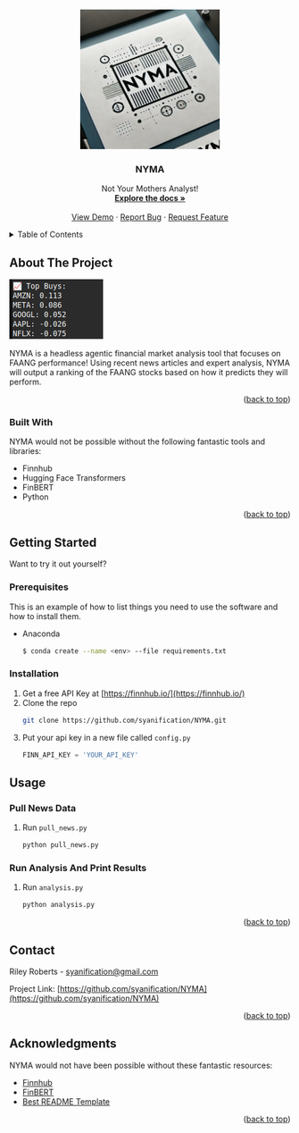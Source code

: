 
<a id="readme-top"></a>
<!--
*** Thanks for checking out the Best-README-Template. If you have a suggestion
*** that would make this better, please fork the repo and create a pull request
*** or simply open an issue with the tag "enhancement".
*** Don't forget to give the project a star!
*** Thanks again! Now go create something AMAZING! :D
-->




<!-- PROJECT LOGO -->
<br />
<div align="center">
  <a href="https://github.com/othneildrew/Best-README-Template">
    <img src="logo.webp" alt="Logo" width="250" height="250">
  </a>

  <h3 align="center">NYMA</h3>

  <p align="center">
    Not Your Mothers Analyst!
    <br />
    <a href="https://github.com/syanification/NYMA"><strong>Explore the docs »</strong></a>
    <br />
    <br />
    <a href="https://youtu.be/6xPjiXEXaec">View Demo</a>
    &middot;
    <a href="https://github.com/syanification/NYMA/issues/new?labels=bug&template=bug-report---.md">Report Bug</a>
    &middot;
    <a href="https://github.com/syanification/NYMA/issues/new?labels=enhancement&template=feature-request---.md">Request Feature</a>
  </p>
</div>



<!-- TABLE OF CONTENTS -->
<details>
  <summary>Table of Contents</summary>
  <ol>
    <li>
      <a href="#about-the-project">About The Project</a>
      <ul>
        <li><a href="#built-with">Built With</a></li>
      </ul>
    </li>
    <li>
      <a href="#getting-started">Getting Started</a>
      <ul>
        <li><a href="#prerequisites">Prerequisites</a></li>
        <li><a href="#installation">Installation</a></li>
      </ul>
    </li>
    <li><a href="#usage">Usage</a></li>
    <li><a href="#contact">Contact</a></li>
    <li><a href="#acknowledgments">Acknowledgments</a></li>
  </ol>
</details>



<!-- ABOUT THE PROJECT -->
## About The Project

[![Preview][product-screenshot]](https://github.com/syanification/NYMA)

NYMA is a headless agentic financial market analysis tool that focuses on FAANG performance! Using recent news articles and expert analysis, NYMA will output a ranking of the FAANG stocks based on how it predicts they will perform.

<p align="right">(<a href="#readme-top">back to top</a>)</p>



### Built With

NYMA would not be possible without the following fantastic tools and libraries:

* Finnhub
* Hugging Face Transformers
* FinBERT
* Python

<p align="right">(<a href="#readme-top">back to top</a>)</p>



<!-- GETTING STARTED -->
## Getting Started

Want to try it out yourself?

### Prerequisites

This is an example of how to list things you need to use the software and how to install them.
* Anaconda
  ```sh
  $ conda create --name <env> --file requirements.txt
  ```

### Installation



1. Get a free API Key at [https://finnhub.io/](https://finnhub.io/)
2. Clone the repo
   ```sh
   git clone https://github.com/syanification/NYMA.git
   ```
4. Put your api key in a new file called `config.py`
   ```py
   FINN_API_KEY = 'YOUR_API_KEY'
   ```



<!-- USAGE EXAMPLES -->
## Usage

### Pull News Data


1. Run `pull_news.py`
   ```py
   python pull_news.py
   ```

### Run Analysis And Print Results


1. Run `analysis.py`
   ```py
   python analysis.py
   ```


<p align="right">(<a href="#readme-top">back to top</a>)</p>



<!-- CONTACT -->
## Contact

Riley Roberts - syanification@gmail.com

Project Link: [https://github.com/syanification/NYMA](https://github.com/syanification/NYMA)

<p align="right">(<a href="#readme-top">back to top</a>)</p>



<!-- ACKNOWLEDGMENTS -->
## Acknowledgments

NYMA would not have been possible without these fantastic resources:

* [Finnhub](https://finnhub.io/)
* [FinBERT](https://huggingface.co/ProsusAI/finbert)
* [Best README Template](https://github.com/othneildrew/Best-README-Template)

<p align="right">(<a href="#readme-top">back to top</a>)</p>



<!-- MARKDOWN LINKS & IMAGES -->
<!-- https://www.markdownguide.org/basic-syntax/#reference-style-links -->
[contributors-shield]: https://img.shields.io/github/contributors/othneildrew/Best-README-Template.svg?style=for-the-badge
[contributors-url]: https://github.com/othneildrew/Best-README-Template/graphs/contributors
[forks-shield]: https://img.shields.io/github/forks/othneildrew/Best-README-Template.svg?style=for-the-badge
[forks-url]: https://github.com/othneildrew/Best-README-Template/network/members
[stars-shield]: https://img.shields.io/github/stars/othneildrew/Best-README-Template.svg?style=for-the-badge
[stars-url]: https://github.com/othneildrew/Best-README-Template/stargazers
[issues-shield]: https://img.shields.io/github/issues/othneildrew/Best-README-Template.svg?style=for-the-badge
[issues-url]: https://github.com/othneildrew/Best-README-Template/issues
[license-shield]: https://img.shields.io/github/license/othneildrew/Best-README-Template.svg?style=for-the-badge
[license-url]: https://github.com/othneildrew/Best-README-Template/blob/master/LICENSE.txt
[linkedin-shield]: https://img.shields.io/badge/-LinkedIn-black.svg?style=for-the-badge&logo=linkedin&colorB=555
[linkedin-url]: https://linkedin.com/in/othneildrew
[product-screenshot]: preview.png
[Next.js]: https://img.shields.io/badge/next.js-000000?style=for-the-badge&logo=nextdotjs&logoColor=white
[Next-url]: https://nextjs.org/
[React.js]: https://img.shields.io/badge/React-20232A?style=for-the-badge&logo=react&logoColor=61DAFB
[React-url]: https://reactjs.org/
[Vue.js]: https://img.shields.io/badge/Vue.js-35495E?style=for-the-badge&logo=vuedotjs&logoColor=4FC08D
[Vue-url]: https://vuejs.org/
[Angular.io]: https://img.shields.io/badge/Angular-DD0031?style=for-the-badge&logo=angular&logoColor=white
[Angular-url]: https://angular.io/
[Svelte.dev]: https://img.shields.io/badge/Svelte-4A4A55?style=for-the-badge&logo=svelte&logoColor=FF3E00
[Svelte-url]: https://svelte.dev/
[Laravel.com]: https://img.shields.io/badge/Laravel-FF2D20?style=for-the-badge&logo=laravel&logoColor=white
[Laravel-url]: https://laravel.com
[Bootstrap.com]: https://img.shields.io/badge/Bootstrap-563D7C?style=for-the-badge&logo=bootstrap&logoColor=white
[Bootstrap-url]: https://getbootstrap.com
[JQuery.com]: https://img.shields.io/badge/jQuery-0769AD?style=for-the-badge&logo=jquery&logoColor=white
[JQuery-url]: https://jquery.com 